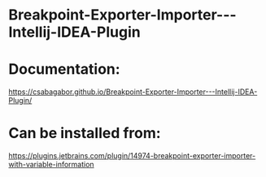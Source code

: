 # Breakpoint-Exporter-Importer---Intellij-IDEA-Plugin


# Documentation:  
 https://csabagabor.github.io/Breakpoint-Exporter-Importer---Intellij-IDEA-Plugin/

# Can be installed from:  
https://plugins.jetbrains.com/plugin/14974-breakpoint-exporter-importer-with-variable-information